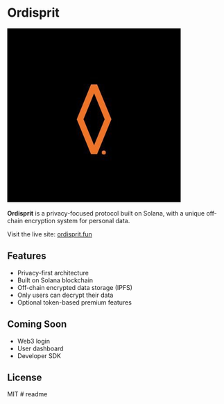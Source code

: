 # Ordisprit

![Ordisprit Logo](https://github.com/Ordisprit/readme/blob/main/6001223615493817973%20(2).jpg)

**Ordisprit** is a privacy-focused protocol built on Solana, with a unique off-chain encryption system for personal data.

Visit the live site: [ordisprit.fun](https://ordisprit.fun)

## Features

- Privacy-first architecture  
- Built on Solana blockchain  
- Off-chain encrypted data storage (IPFS)  
- Only users can decrypt their data  
- Optional token-based premium features  

## Coming Soon

- Web3 login  
- User dashboard  
- Developer SDK  

## License

MIT # readme
